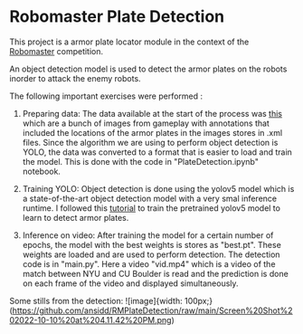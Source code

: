 # Robomaster Plate Detection

This project is a armor plate locator module in the context of the [Robomaster](https://www.robomaster.com/en-US/robo/rm?djifrom=nav) competition.

An object detection model is used to detect the armor plates on the robots inorder to attack the enemy robots.

The following important exercises were performed :

1. Preparing data: The data available at the start of the process was [this](https://drive.google.com/drive/folders/1w4KQpC82ST2jVguzBdu4wQb6ceWD1dZf) which are a bunch of images from gameplay with annotations that included the locations of the armor plates in the images stores in .xml files. Since the algorithm we are using to perform object detection is YOLO, the data was converted to a format that is easier to load and train the model. This is done with the code in "PlateDetection.ipynb" notebook.

2. Training YOLO: Object detection is done using the yolov5 model which is a state-of-the-art object detection model with a very smal inference runtime. I followed this [tutorial](https://kikaben.com/yolov5-transfer-learning-dogs-cats/) to train the pretrained yolov5 model to learn to detect armor plates.

3. Inference on video: After training the model for a certain number of epochs, the model with the best weights is stores as "best.pt". These weights are loaded and are used to perform detection. The detection code is in "main.py". Here a video "vid.mp4" which is a video of the match between NYU and CU Boulder is read and the prediction is done on each frame of the video and displayed simultaneously.

Some stills from the detection:
![image]{width: 100px;}(https://github.com/ansidd/RMPlateDetection/raw/main/Screen%20Shot%202022-10-10%20at%204.11.42%20PM.png)

